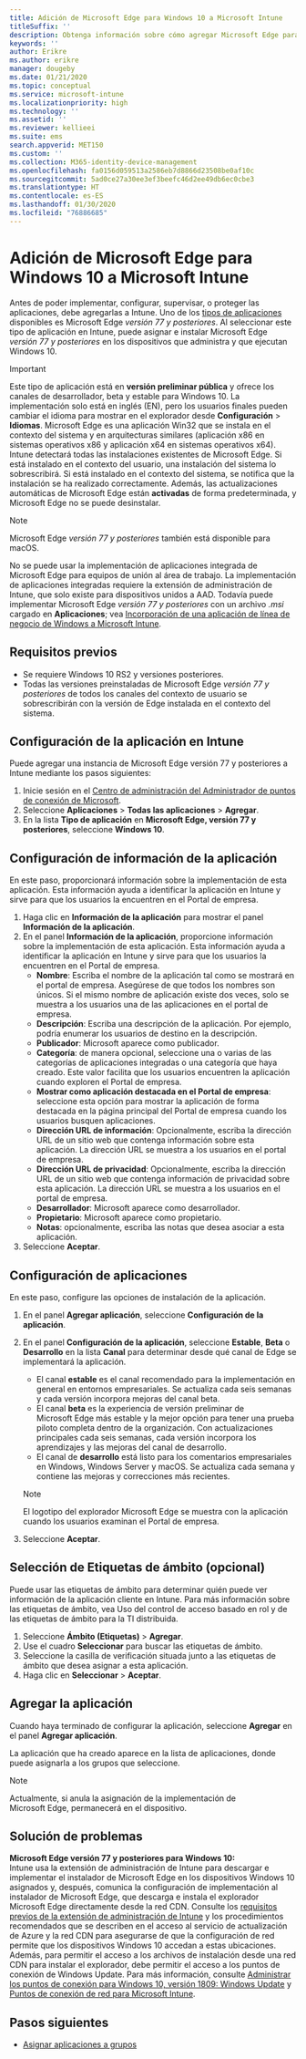 ```yaml
---
title: Adición de Microsoft Edge para Windows 10 a Microsoft Intune
titleSuffix: ''
description: Obtenga información sobre cómo agregar Microsoft Edge para Windows a Microsoft Intune.
keywords: ''
author: Erikre
ms.author: erikre
manager: dougeby
ms.date: 01/21/2020
ms.topic: conceptual
ms.service: microsoft-intune
ms.localizationpriority: high
ms.technology: ''
ms.assetid: ''
ms.reviewer: kellieei
ms.suite: ems
search.appverid: MET150
ms.custom: ''
ms.collection: M365-identity-device-management
ms.openlocfilehash: fa0156d059513a2586eb7d8866d23508be0af10c
ms.sourcegitcommit: 5ad0ce27a30ee3ef3beefc46d2ee49db6ec0cbe3
ms.translationtype: HT
ms.contentlocale: es-ES
ms.lasthandoff: 01/30/2020
ms.locfileid: "76886685"
---
```

# <a name="add-microsoft-edge-for-windows-10-to-microsoft-intune"></a>Adición de Microsoft Edge para Windows 10 a Microsoft Intune

Antes de poder implementar, configurar, supervisar, o proteger las aplicaciones, debe agregarlas a Intune. Uno de los [tipos de aplicaciones](~/apps/apps-add.md#app-types-in-microsoft-intune) disponibles es Microsoft Edge *versión 77 y posteriores*. Al seleccionar este tipo de aplicación en Intune, puede asignar e instalar Microsoft Edge *versión 77 y posteriores* en los dispositivos que administra y que ejecutan Windows 10.

> [!IMPORTANT]
> Este tipo de aplicación está en **versión preliminar pública** y ofrece los canales de desarrollador, beta y estable para Windows 10. La implementación solo está en inglés (EN), pero los usuarios finales pueden cambiar el idioma para mostrar en el explorador desde **Configuración** > **Idiomas**. Microsoft Edge es una aplicación Win32 que se instala en el contexto del sistema y en arquitecturas similares (aplicación x86 en sistemas operativos x86 y aplicación x64 en sistemas operativos x64). Intune detectará todas las instalaciones existentes de Microsoft Edge. Si está instalado en el contexto del usuario, una instalación del sistema lo sobrescribirá. Si está instalado en el contexto del sistema, se notifica que la instalación se ha realizado correctamente. Además, las actualizaciones automáticas de Microsoft Edge están **activadas** de forma predeterminada, y Microsoft Edge no se puede desinstalar.

> [!NOTE]
> Microsoft Edge *versión 77 y posteriores* también está disponible para macOS.
> 
> No se puede usar la implementación de aplicaciones integrada de Microsoft Edge para equipos de unión al área de trabajo. La implementación de aplicaciones integradas requiere la extensión de administración de Intune, que solo existe para dispositivos unidos a AAD. Todavía puede implementar Microsoft Edge *versión 77 y posteriores* con un archivo *.msi* cargado en **Aplicaciones**; vea [Incorporación de una aplicación de línea de negocio de Windows a Microsoft Intune](~/apps/lob-apps-windows.md).

## <a name="prerequisites"></a>Requisitos previos
- Se requiere Windows 10 RS2 y versiones posteriores.
- Todas las versiones preinstaladas de Microsoft Edge *versión 77 y posteriores* de todos los canales del contexto de usuario se sobrescribirán con la versión de Edge instalada en el contexto del sistema.

## <a name="configure-the-app-in-intune"></a>Configuración de la aplicación en Intune
Puede agregar una instancia de Microsoft Edge versión 77 y posteriores a Intune mediante los pasos siguientes:

1. Inicie sesión en el [Centro de administración del Administrador de puntos de conexión de Microsoft](https://go.microsoft.com/fwlink/?linkid=2109431).
2. Seleccione **Aplicaciones** > **Todas las aplicaciones** > **Agregar**.
3. En la lista **Tipo de aplicación** en **Microsoft Edge, versión 77 y posteriores**, seleccione **Windows 10**.

## <a name="configure-app-information"></a>Configuración de información de la aplicación
En este paso, proporcionará información sobre la implementación de esta aplicación. Esta información ayuda a identificar la aplicación en Intune y sirve para que los usuarios la encuentren en el Portal de empresa.

1. Haga clic en **Información de la aplicación** para mostrar el panel **Información de la aplicación**.
2. En el panel **Información de la aplicación**, proporcione información sobre la implementación de esta aplicación. Esta información ayuda a identificar la aplicación en Intune y sirve para que los usuarios la encuentren en el Portal de empresa.
    - **Nombre**: Escriba el nombre de la aplicación tal como se mostrará en el portal de empresa. Asegúrese de que todos los nombres son únicos. Si el mismo nombre de aplicación existe dos veces, solo se muestra a los usuarios una de las aplicaciones en el portal de empresa.
    - **Descripción**: Escriba una descripción de la aplicación. Por ejemplo, podría enumerar los usuarios de destino en la descripción.
    - **Publicador**: Microsoft aparece como publicador.
    - **Categoría**: de manera opcional, seleccione una o varias de las categorías de aplicaciones integradas o una categoría que haya creado. Este valor facilita que los usuarios encuentren la aplicación cuando exploren el Portal de empresa.
    - **Mostrar como aplicación destacada en el Portal de empresa**: seleccione esta opción para mostrar la aplicación de forma destacada en la página principal del Portal de empresa cuando los usuarios busquen aplicaciones.
    - **Dirección URL de información**: Opcionalmente, escriba la dirección URL de un sitio web que contenga información sobre esta aplicación. La dirección URL se muestra a los usuarios en el portal de empresa.
    - **Dirección URL de privacidad**: Opcionalmente, escriba la dirección URL de un sitio web que contenga información de privacidad sobre esta aplicación. La dirección URL se muestra a los usuarios en el portal de empresa.
    - **Desarrollador**: Microsoft aparece como desarrollador.
    - **Propietario**: Microsoft aparece como propietario.
    - **Notas**: opcionalmente, escriba las notas que desea asociar a esta aplicación.
3. Seleccione **Aceptar**.

## <a name="configure-app-settings"></a>Configuración de aplicaciones
En este paso, configure las opciones de instalación de la aplicación.

1. En el panel **Agregar aplicación**, seleccione **Configuración de la aplicación**.
2. En el panel **Configuración de la aplicación**, seleccione **Estable**, **Beta** o **Desarrollo** en la lista **Canal** para determinar desde qué canal de Edge se implementará la aplicación.
    - El canal **estable** es el canal recomendado para la implementación en general en entornos empresariales. Se actualiza cada seis semanas y cada versión incorpora mejoras del canal beta.
    - El canal **beta** es la experiencia de versión preliminar de Microsoft Edge más estable y la mejor opción para tener una prueba piloto completa dentro de la organización. Con actualizaciones principales cada seis semanas, cada versión incorpora los aprendizajes y las mejoras del canal de desarrollo.
    - El canal de **desarrollo** está listo para los comentarios empresariales en Windows, Windows Server y macOS. Se actualiza cada semana y contiene las mejoras y correcciones más recientes.

    > [!NOTE]
    > El logotipo del explorador Microsoft Edge se muestra con la aplicación cuando los usuarios examinan el Portal de empresa.

3.  Seleccione **Aceptar**.

## <a name="select-scope-tags-optional"></a>Selección de Etiquetas de ámbito (opcional)
Puede usar las etiquetas de ámbito para determinar quién puede ver información de la aplicación cliente en Intune. Para más información sobre las etiquetas de ámbito, vea Uso del control de acceso basado en rol y de las etiquetas de ámbito para la TI distribuida.
1.  Seleccione **Ámbito (Etiquetas)**  > **Agregar**.
2.  Use el cuadro **Seleccionar** para buscar las etiquetas de ámbito.
3.  Seleccione la casilla de verificación situada junto a las etiquetas de ámbito que desea asignar a esta aplicación.
4.  Haga clic en **Seleccionar** > **Aceptar**.

## <a name="add-the-app"></a>Agregar la aplicación
Cuando haya terminado de configurar la aplicación, seleccione **Agregar** en el panel **Agregar aplicación**. 

La aplicación que ha creado aparece en la lista de aplicaciones, donde puede asignarla a los grupos que seleccione. 

> [!NOTE]
> Actualmente, si anula la asignación de la implementación de Microsoft Edge, permanecerá en el dispositivo.

## <a name="troubleshooting"></a>Solución de problemas
**Microsoft Edge versión 77 y posteriores para Windows 10:**<br>
Intune usa la extensión de administración de Intune para descargar e implementar el instalador de Microsoft Edge en los dispositivos Windows 10 asignados y, después, comunica la configuración de implementación al instalador de Microsoft Edge, que descarga e instala el explorador Microsoft Edge directamente desde la red CDN. Consulte los [requisitos previos de la extensión de administración de Intune](~/apps/intune-management-extension.md#prerequisites) y los procedimientos recomendados que se describen en el acceso al servicio de actualización de Azure y la red CDN para asegurarse de que la configuración de red permite que los dispositivos Windows 10 accedan a estas ubicaciones. Además, para permitir el acceso a los archivos de instalación desde una red CDN para instalar el explorador, debe permitir el acceso a los puntos de conexión de Windows Update. Para más información, consulte [Administrar los puntos de conexión para Windows 10, versión 1809: Windows Update](https://docs.microsoft.com/windows/privacy/manage-windows-1809-endpoints#windows-update) y [Puntos de conexión de red para Microsoft Intune](~/fundamentals/intune-endpoints.md).

## <a name="next-steps"></a>Pasos siguientes
- [Asignar aplicaciones a grupos](~/apps/apps-deploy.md)
